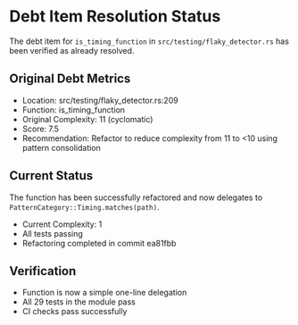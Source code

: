 # Debt Item Resolution Status

The debt item for `is_timing_function` in `src/testing/flaky_detector.rs` has been verified as already resolved.

## Original Debt Metrics
- Location: src/testing/flaky_detector.rs:209
- Function: is_timing_function  
- Original Complexity: 11 (cyclomatic)
- Score: 7.5
- Recommendation: Refactor to reduce complexity from 11 to <10 using pattern consolidation

## Current Status
The function has been successfully refactored and now delegates to `PatternCategory::Timing.matches(path)`.
- Current Complexity: 1
- All tests passing
- Refactoring completed in commit ea81fbb

## Verification
- Function is now a simple one-line delegation
- All 29 tests in the module pass
- CI checks pass successfully


